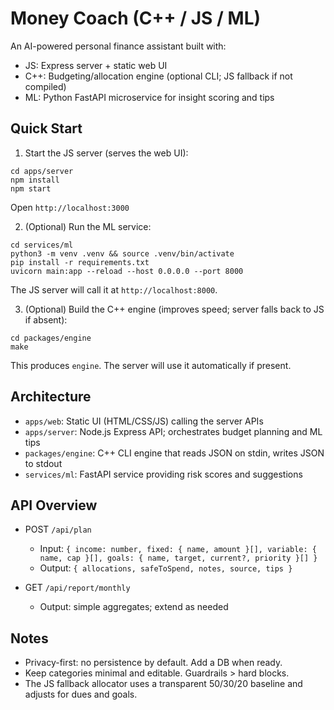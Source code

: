 # Money Coach (C++ / JS / ML)

An AI-powered personal finance assistant built with:
- JS: Express server + static web UI
- C++: Budgeting/allocation engine (optional CLI; JS fallback if not compiled)
- ML: Python FastAPI microservice for insight scoring and tips

## Quick Start

1) Start the JS server (serves the web UI):
```
cd apps/server
npm install
npm start
```
Open `http://localhost:3000`

2) (Optional) Run the ML service:
```
cd services/ml
python3 -m venv .venv && source .venv/bin/activate
pip install -r requirements.txt
uvicorn main:app --reload --host 0.0.0.0 --port 8000
```
The JS server will call it at `http://localhost:8000`.

3) (Optional) Build the C++ engine (improves speed; server falls back to JS if absent):
```
cd packages/engine
make
```
This produces `engine`. The server will use it automatically if present.

## Architecture

- `apps/web`: Static UI (HTML/CSS/JS) calling the server APIs
- `apps/server`: Node.js Express API; orchestrates budget planning and ML tips
- `packages/engine`: C++ CLI engine that reads JSON on stdin, writes JSON to stdout
- `services/ml`: FastAPI service providing risk scores and suggestions

## API Overview

- POST `/api/plan`
  - Input: `{ income: number, fixed: { name, amount }[], variable: { name, cap }[], goals: { name, target, current?, priority }[] }`
  - Output: `{ allocations, safeToSpend, notes, source, tips }`

- GET `/api/report/monthly`
  - Output: simple aggregates; extend as needed

## Notes
- Privacy-first: no persistence by default. Add a DB when ready.
- Keep categories minimal and editable. Guardrails > hard blocks.
- The JS fallback allocator uses a transparent 50/30/20 baseline and adjusts for dues and goals.